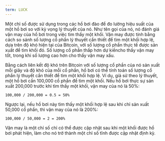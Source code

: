 ```yaml
---
term: LUCK
---
```


Một chỉ số được sử dụng trong các hồ bơi đào để đo lường hiệu suất của một hồ bơi so với kỳ vọng lý thuyết của nó. Như tên gọi của nó, nó đánh giá vận may của hồ bơi trong việc tìm thấy một khối. Vận may được tính bằng cách so sánh số lượng cổ phần lý thuyết cần thiết để tìm một khối hợp lệ, dựa trên độ khó hiện tại của Bitcoin, với số lượng cổ phần thực tế được sản xuất để tìm khối đó. Số lượng cổ phần thấp hơn dự kiến ​​cho thấy vận may tốt, trong khi số lượng cao hơn cho thấy vận may xấu.

Bằng cách liên kết độ khó trên Bitcoin với số lượng cổ phần của nó sản xuất mỗi giây và độ khó của mỗi cổ phần, hồ bơi có thể tính toán số lượng cổ phần lý thuyết cần thiết để tìm một khối hợp lệ. Ví dụ, giả sử theo lý thuyết, một hồ bơi cần 100,000 cổ phần để tìm một khối. Nếu hồ bơi thực sự sản xuất 200,000 trước khi tìm thấy một khối, vận may của nó là 50%:

```text
100,000 / 200,000 = 0.5 = 50%
```

Ngược lại, nếu hồ bơi này tìm thấy một khối hợp lệ sau khi chỉ sản xuất 50,000 cổ phần, thì vận may của nó là 200%:

```text
100,000 / 50,000 = 2 = 200%
```

Vận may là một chỉ số chỉ có thể được cập nhật sau khi một khối được hồ bơi phát hiện, làm cho nó trở thành một chỉ số tĩnh được cập nhật định kỳ.